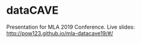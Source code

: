 # dataCAVE

Presentation for MLA 2019 Conference. Live slides: http://pow123.github.io/mla-datacave19/#/
